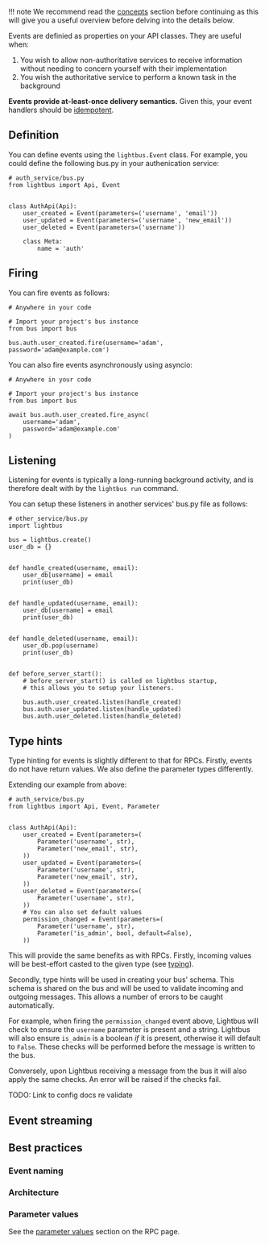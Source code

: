 !!! note
    We recommend read the [concepts](concepts.md) section before continuing
    as this will give you a useful overview before delving into the details
    below.

Events are definied as properties on your API classes. They are
useful when:

1. You wish to allow non-authoritative services to receive
   information without needing to concern yourself
   with their implementation
2. You wish the authoritative service to perform a known
   task in the background

**Events provide at-least-once delivery semantics.** Given this,
your event handlers should be [idempotent].

## Definition

You can define events using the `lightbus.Event` class. For example,
you could define the following bus.py in your authenication service:

```python3
# auth_service/bus.py
from lightbus import Api, Event


class AuthApi(Api):
    user_created = Event(parameters=('username', 'email'))
    user_updated = Event(parameters=('username', 'new_email'))
    user_deleted = Event(parameters=('username'))

    class Meta:
        name = 'auth'
```

## Firing

You can fire events as follows:

```python3
# Anywhere in your code

# Import your project's bus instance
from bus import bus

bus.auth.user_created.fire(username='adam', password='adam@example.com')
```

You can also fire events asynchronously using asyncio:

```python3
# Anywhere in your code

# Import your project's bus instance
from bus import bus

await bus.auth.user_created.fire_async(
    username='adam',
    password='adam@example.com'
)
```

## Listening

Listening for events is typically a long-running background
activity, and is therefore dealt with by the `lightbus run`
command.

You can setup these listeners in another services' bus.py file
as follows:

```python3
# other_service/bus.py
import lightbus

bus = lightbus.create()
user_db = {}


def handle_created(username, email):
    user_db[username] = email
    print(user_db)


def handle_updated(username, email):
    user_db[username] = email
    print(user_db)


def handle_deleted(username, email):
    user_db.pop(username)
    print(user_db)


def before_server_start():
    # before_server_start() is called on lightbus startup,
    # this allows you to setup your listeners.

    bus.auth.user_created.listen(handle_created)
    bus.auth.user_updated.listen(handle_updated)
    bus.auth.user_deleted.listen(handle_deleted)

```


## Type hints

Type hinting for events is slightly different to that for RPCs.
Firstly, events do not have return values. We also define the
parameter types differently.

Extending our example from above:

```python3
# auth_service/bus.py
from lightbus import Api, Event, Parameter


class AuthApi(Api):
    user_created = Event(parameters=(
        Parameter('username', str),
        Parameter('new_email', str),
    ))
    user_updated = Event(parameters=(
        Parameter('username', str),
        Parameter('new_email', str),
    ))
    user_deleted = Event(parameters=(
        Parameter('username', str),
    ))
    # You can also set default values
    permission_changed = Event(parameters=(
        Parameter('username', str),
        Parameter('is_admin', bool, default=False),
    ))
```

This will provide the same benefits as with RPCs. Firstly,
incoming values will be best-effort casted to the given type
(see [typing](typing.md)).

Secondly, type hints will be used in creating your bus' schema. This
schema is shared on the bus and will be used to validate incoming
and outgoing messages. This allows a number of errors to be caught
automatically.

For example, when firing the `permission_changed` event above, Lightbus
will check to ensure the `username` parameter is present and a string.
Lightbus will also ensure `is_admin` is a boolean *if* it is present,
otherwise it will default to `False`. These checks will be
performed before the message is written to the bus.

Conversely, upon Lightbus receiving a message from the bus it will
also apply the same checks. An error will be raised if the checks fail.

TODO: Link to config docs re validate

## Event streaming

## Best practices

### Event naming

### Architecture

### Parameter values

See the [parameter values](rpcs.md#parameter-values) section on the
RPC page.

[idempotent]: https://en.wikipedia.org/wiki/Idempotence
